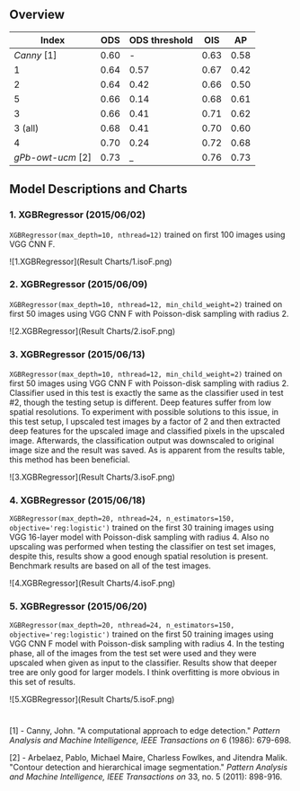 ## Overview

| Index             | ODS  | ODS threshold | OIS  | AP   |
|-------------------|------|---------------|------|------|
| _Canny_ [1]       | 0.60 | -             | 0.63 | 0.58 |
| 1                 | 0.64 | 0.57          | 0.67 | 0.42 |
| 2                 | 0.64 | 0.42          | 0.66 | 0.50 |
| 5                 | 0.66 | 0.14          | 0.68 | 0.61 |
| 3                 | 0.66 | 0.41          | 0.71 | 0.62 |
| 3 (all)           | 0.68 | 0.41          | 0.70 | 0.60 |
| 4                 | 0.70 | 0.24          | 0.72 | 0.68 |
| _gPb-owt-ucm_ [2] | 0.73 | _             | 0.76 | 0.73 |

## Model Descriptions and Charts
### 1. XGBRegressor (2015/06/02)
`XGBRegressor(max_depth=10, nthread=12)` trained on first 100 images using VGG CNN F.

![1.XGBRegressor](Result Charts/1.isoF.png)

### 2. XGBRegressor (2015/06/09)
`XGBRegressor(max_depth=10, nthread=12, min_child_weight=2)` trained on first 50 images using VGG CNN F with Poisson-disk sampling with radius 2.

![2.XGBRegressor](Result Charts/2.isoF.png)

### 3. XGBRegressor (2015/06/13)
`XGBRegressor(max_depth=10, nthread=12, min_child_weight=2)` trained on first 50 images using VGG CNN F with Poisson-disk sampling with radius 2. Classifier used in this test is exactly the same as the classifier used in test #2, though the testing setup is different. Deep features suffer from low spatial resolutions. To experiment with possible solutions to this issue, in this test setup, I upscaled test images by a factor of 2 and then extracted deep features for the upscaled image and classified pixels in the upscaled image. Afterwards, the classification output was downscaled to original image size and the result was saved. As is apparent from the results table, this method has been beneficial.

![3.XGBRegressor](Result Charts/3.isoF.png)

### 4. XGBRegressor (2015/06/18)
`XGBRegressor(max_depth=20, nthread=24, n_estimators=150, objective='reg:logistic')` trained on the first 30 training images using VGG 16-layer model with Poisson-disk sampling with radius 4. Also no upscaling was performed when testing the classifier on test set images, despite this, results show a good enough spatial resolution is present. Benchmark results are based on all of the test images.

![4.XGBRegressor](Result Charts/4.isoF.png)

### 5. XGBRegressor (2015/06/20)
`XGBRegressor(max_depth=20, nthread=24, n_estimators=150, objective='reg:logistic')` trained on the first 50 training images using VGG CNN F model with Poisson-disk sampling with radius 4. In the testing phase, all of the images from the test set were used and they were upscaled when given as input to the classifier. Results show that deeper tree are only good for larger models. I think overfitting is more obvious in this set of results.

![5.XGBRegressor](Result Charts/5.isoF.png)

# 
[1] - Canny, John. "A computational approach to edge detection." _Pattern Analysis and Machine Intelligence, IEEE Transactions on_ 6 (1986): 679-698.

[2] - Arbelaez, Pablo, Michael Maire, Charless Fowlkes, and Jitendra Malik. "Contour detection and hierarchical image segmentation." _Pattern Analysis and Machine Intelligence, IEEE Transactions on_ 33, no. 5 (2011): 898-916.